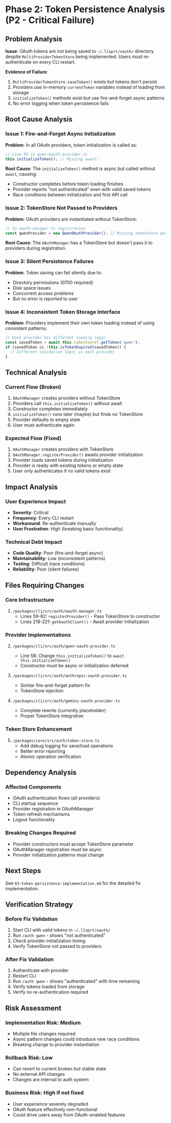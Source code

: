 # Phase 2: Token Persistence Analysis (P2 - Critical Failure)

## Problem Analysis

**Issue**: OAuth tokens are not being saved to `~/.llxprt/oauth/` directory despite `MultiProviderTokenStore` being implemented. Users must re-authenticate on every CLI restart.

**Evidence of Failure**:
1. `MultiProviderTokenStore.saveToken()` exists but tokens don't persist
2. Providers use in-memory `currentToken` variables instead of loading from storage
3. `initializeToken()` methods exist but use fire-and-forget async patterns
4. No error logging when token persistence fails

## Root Cause Analysis

### Issue 1: Fire-and-Forget Async Initialization

**Problem**: In all OAuth providers, token initialization is called as:
```typescript
// Line 58 in qwen-oauth-provider.ts
this.initializeToken(); // Missing await!
```

**Root Cause**: The `initializeToken()` method is async but called without `await`, causing:
- Constructor completes before token loading finishes
- Provider reports "not authenticated" even with valid saved tokens
- Race conditions between initialization and first API call

### Issue 2: TokenStore Not Passed to Providers

**Problem**: OAuth providers are instantiated without TokenStore:
```typescript
// In oauth-manager.ts registration
const qwenProvider = new QwenOAuthProvider(); // Missing tokenStore parameter!
```

**Root Cause**: The `OAuthManager` has a TokenStore but doesn't pass it to providers during registration.

### Issue 3: Silent Persistence Failures

**Problem**: Token saving can fail silently due to:
- Directory permissions (0700 required)
- Disk space issues
- Concurrent access problems
- But no error is reported to user

### Issue 4: Inconsistent Token Storage Interface

**Problem**: Providers implement their own token loading instead of using consistent patterns:
```typescript
// Each provider has different loading logic
const savedToken = await this.tokenStore?.getToken('qwen');
if (savedToken && !this.isTokenExpired(savedToken)) {
  // Different validation logic in each provider
}
```

## Technical Analysis

### Current Flow (Broken)
1. `OAuthManager` creates providers without TokenStore
2. Providers call `this.initializeToken()` without await
3. Constructor completes immediately
4. `initializeToken()` runs later (maybe) but finds no TokenStore
5. Provider defaults to empty state
6. User must authenticate again

### Expected Flow (Fixed)
1. `OAuthManager` creates providers with TokenStore
2. `OAuthManager.registerProvider()` awaits provider initialization
3. Provider loads saved tokens during initialization
4. Provider is ready with existing tokens or empty state
5. User only authenticates if no valid tokens exist

## Impact Analysis

### User Experience Impact
- **Severity**: Critical
- **Frequency**: Every CLI restart
- **Workaround**: Re-authenticate manually
- **User Frustration**: High (breaking basic functionality)

### Technical Debt Impact
- **Code Quality**: Poor (fire-and-forget async)
- **Maintainability**: Low (inconsistent patterns)
- **Testing**: Difficult (race conditions)
- **Reliability**: Poor (silent failures)

## Files Requiring Changes

### Core Infrastructure
1. `/packages/cli/src/auth/oauth-manager.ts`
   - Lines 59-82: `registerProvider()` - Pass TokenStore to constructor
   - Lines 218-221: `getOauthClient()` - Await provider initialization

### Provider Implementations  
2. `/packages/cli/src/auth/qwen-oauth-provider.ts`
   - Line 58: Change `this.initializeToken()` to `await this.initializeToken()`
   - Constructor must be async or initialization deferred

3. `/packages/cli/src/auth/anthropic-oauth-provider.ts`
   - Similar fire-and-forget pattern fix
   - TokenStore injection

4. `/packages/cli/src/auth/gemini-oauth-provider.ts` 
   - Complete rewrite (currently placeholder)
   - Proper TokenStore integration

### Token Store Enhancement
5. `/packages/core/src/auth/token-store.ts`
   - Add debug logging for save/load operations
   - Better error reporting
   - Atomic operation verification

## Dependency Analysis

### Affected Components
- OAuth authentication flows (all providers)
- CLI startup sequence 
- Provider registration in OAuthManager
- Token refresh mechanisms
- Logout functionality

### Breaking Changes Required
- Provider constructors must accept TokenStore parameter
- OAuthManager registration must be async
- Provider initialization patterns must change

## Next Steps

See `03-token-persistence-implementation.md` for the detailed fix implementation.

## Verification Strategy

### Before Fix Validation
1. Start CLI with valid tokens in `~/.llxprt/oauth/`
2. Run `/auth qwen` - shows "not authenticated" 
3. Check provider initialization timing
4. Verify TokenStore not passed to providers

### After Fix Validation  
1. Authenticate with provider
2. Restart CLI
3. Run `/auth qwen` - shows "authenticated" with time remaining
4. Verify tokens loaded from storage
5. Verify no re-authentication required

## Risk Assessment

### Implementation Risk: Medium
- Multiple file changes required
- Async pattern changes could introduce new race conditions
- Breaking change to provider instantiation

### Rollback Risk: Low  
- Can revert to current broken but stable state
- No external API changes
- Changes are internal to auth system

### Business Risk: High if not fixed
- User experience severely degraded
- OAuth feature effectively non-functional
- Could drive users away from OAuth-enabled features